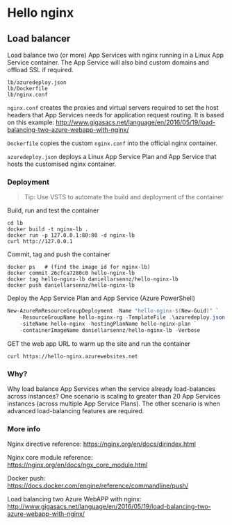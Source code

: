 # Hello nginx

## Load balancer

Load balance two (or more) App Services with nginx running in a Linux App Service
container. The App Service will also bind custom domains and offload SSL if required.

    lb/azuredeploy.json
    lb/Dockerfile
    lb/nginx.conf

`nginx.conf` creates the proxies and virtual servers required to set the host headers
that App Services needs for application request routing. It is based on this example:
<http://www.gigasacs.net/language/en/2016/05/19/load-balancing-two-azure-webapp-with-nginx/>

`Dockerfile` copies the custom `nginx.conf` into the official nginx container.

`azuredeploy.json` deploys a Linux App Service Plan and App Service that hosts the
customised nginx container.

### Deployment

> Tip: Use VSTS to automate the build and deployment of the container

Build, run and test the container

    cd lb
    docker build -t nginx-lb .
    docker run -p 127.0.0.1:80:80 -d nginx-lb
    curl http://127.0.0.1

Commit, tag and push the container

    docker ps   # (find the image id for nginx-lb)
    docker commit 26cfca7280c0 hello-nginx-lb
    docker tag hello-nginx-lb daniellarsennz/hello-nginx-lb
    docker push daniellarsennz/hello-nginx-lb

Deploy the App Service Plan and App Service (Azure PowerShell)

```powershell
New-AzureRmResourceGroupDeployment -Name "hello-nginx-$(New-Guid)" `
    -ResourceGroupName hello-nginx-rg -TemplateFile .\azuredeploy.json `
    -siteName hello-nginx -hostingPlanName hello-nginx-plan `
    -containerImageName daniellarsennz/hello-nginx-lb -Verbose
```

GET the web app URL to warm up the site and run the container

    curl https://hello-nginx.azurewebsites.net

### Why?

Why load balance App Services when the service already load-balances across instances?
One scenario is scaling to greater than 20 App Services instances (across multiple App
Service Plans). The other scenario is when advanced load-balancing features are
required.

### More info

Nginx directive reference: <https://nginx.org/en/docs/dirindex.html>

Nginx core module reference: <https://nginx.org/en/docs/ngx_core_module.html>

Docker push: <https://docs.docker.com/engine/reference/commandline/push/>

Load balancing two Azure WebAPP with nginx: <http://www.gigasacs.net/language/en/2016/05/19/load-balancing-two-azure-webapp-with-nginx/>

